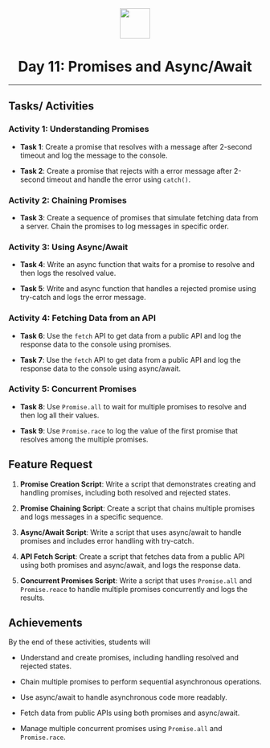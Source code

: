 <div align="center">
  <img height="60" src="https://img.icons8.com/color/344/javascript.png">
  <h1>Day 11: Promises and Async/Await</h1>
</div>

---

## Tasks/ Activities

### Activity 1: Understanding Promises

- **Task 1**: Create a promise that resolves with a message after 2-second timeout and log the message to the console.

- **Task 2**: Create a promise that rejects with a error message after 2-second timeout and handle the error using `catch()`.

### Activity 2: Chaining Promises

- **Task 3**: Create a sequence of promises that simulate fetching data from a server. Chain the promises to log messages in specific order.

### Activity 3: Using Async/Await

- **Task 4**: Write an async function that waits for a promise to resolve and then logs the resolved value.

- **Task 5**: Write and async function that handles a rejected promise using try-catch and logs the error message.

### Activity 4: Fetching Data from an API

- **Task 6**: Use the `fetch` API to get data from a public API and log the response data to the console using promises.

- **Task 7**: Use the `fetch` API to get data from a public API and log the response data to the console using async/await.

### Activity 5: Concurrent Promises

- **Task 8**: Use `Promise.all` to wait for multiple promises to resolve and then log all their values.

- **Task 9**: Use `Promise.race` to log the value of the first promise that resolves among the multiple promises.

## Feature Request

1. **Promise Creation Script**: Write a script that demonstrates creating and handling promises, including both resolved and rejected states.

2. **Promise Chaining Script**: Create a script that chains multiple promises and logs messages in a specific sequence.

3. **Async/Await Script**: Write a script that uses async/await to handle promises and includes error handling with try-catch.

4. **API Fetch Script**: Create a script that fetches data from a public API using both promises and async/await, and logs the response data.

5. **Concurrent Promises Script**: Write a script that uses `Promise.all` and `Promise.reace` to handle multiple promises concurrently and logs the results.

## Achievements

By the end of these activities, students will

- Understand and create promises, including handling resolved and rejected states.

- Chain multiple promises to perform sequential asynchronous operations.

- Use async/await to handle asynchronous code more readably.

- Fetch data from public APIs using both promises and async/await.

- Manage multiple concurrent promises using `Promise.all` and `Promise.race`.
